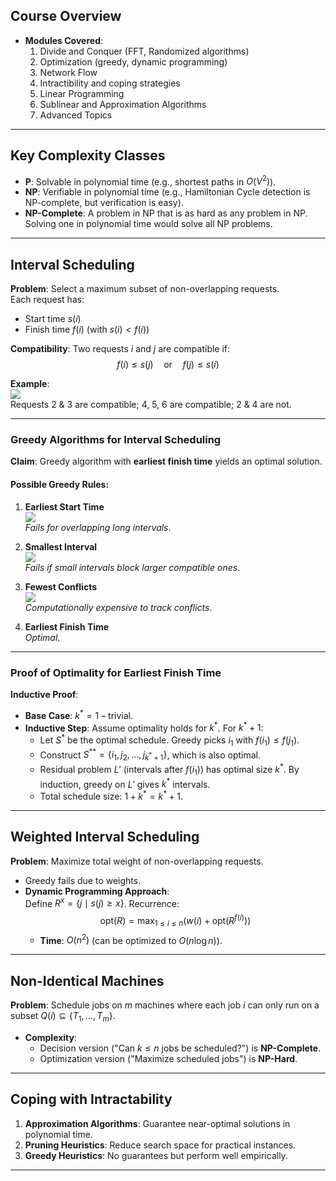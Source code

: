 ## Course Overview
- **Modules Covered**:
  1. Divide and Conquer (FFT, Randomized algorithms)
  2. Optimization (greedy, dynamic programming)
  3. Network Flow
  4. Intractibility and coping strategies
  5. Linear Programming
  6. Sublinear and Approximation Algorithms
  7. Advanced Topics

---

## Key Complexity Classes
- **P**: Solvable in polynomial time (e.g., shortest paths in $O(V^2)$).
- **NP**: Verifiable in polynomial time (e.g., Hamiltonian Cycle detection is NP-complete, but verification is easy).
- **NP-Complete**: A problem in NP that is as hard as any problem in NP. Solving one in polynomial time would solve all NP problems.

---

## Interval Scheduling
**Problem**: Select a maximum subset of non-overlapping requests.  
Each request has:  
- Start time $s(i)$  
- Finish time $f(i)$ (with $s(i) < f(i)$)  

**Compatibility**: Two requests $i$ and $j$ are compatible if:  
$$f(i) \leq s(j) \quad \text{or} \quad f(j) \leq s(i)$$

**Example**:  
![](https://wy-static.wenxiaobai.com/chat-doc/243e33de7f8cfe42d84ef91becd6685b-image.png)  
Requests 2 & 3 are compatible; 4, 5, 6 are compatible; 2 & 4 are not.

---

### Greedy Algorithms for Interval Scheduling
**Claim**: Greedy algorithm with **earliest finish time** yields an optimal solution.  

#### Possible Greedy Rules:
1. **Earliest Start Time**  
   ![](https://wy-static.wenxiaobai.com/chat-doc/c1dd0f8a649988fbc2fc9d72db6bb99e-image.png)  
   *Fails for overlapping long intervals*.

2. **Smallest Interval**  
   ![](https://wy-static.wenxiaobai.com/chat-doc/5434f92fdac8464964fc17960ef1a44e-image.png)  
   *Fails if small intervals block larger compatible ones*.

3. **Fewest Conflicts**  
   ![](https://wy-static.wenxiaobai.com/chat-doc/97a9e2855ce5511bd2153fb8f3903de2-image.png)  
   *Computationally expensive to track conflicts*.

4. **Earliest Finish Time**  
   *Optimal*.

---

### Proof of Optimality for Earliest Finish Time
**Inductive Proof**:  
- **Base Case**: $k^* = 1$ – trivial.  
- **Inductive Step**: Assume optimality holds for $k^*$. For $k^* + 1$:  
  - Let $S^*$ be the optimal schedule. Greedy picks $i_1$ with $f(i_1) \leq f(j_1)$.  
  - Construct $S^{**} = \{i_1, j_2, \ldots, j_{k^*+1}\}$, which is also optimal.  
  - Residual problem $L'$ (intervals after $f(i_1)$) has optimal size $k^*$. By induction, greedy on $L'$ gives $k^*$ intervals.  
  - Total schedule size: $1 + k^* = k^* + 1$.  

---

## Weighted Interval Scheduling
**Problem**: Maximize total weight of non-overlapping requests.  
- Greedy fails due to weights.  
- **Dynamic Programming Approach**:  
  Define $R^x = \{j \mid s(j) \geq x\}$. Recurrence:  
  $$\text{opt}(R) = \max_{1 \leq i \leq n} \left( w(i) + \text{opt}(R^{f(i)}) \right)$$  
  - **Time**: $O(n^2)$ (can be optimized to $O(n \log n)$).  

---

## Non-Identical Machines
**Problem**: Schedule jobs on $m$ machines where each job $i$ can only run on a subset $Q(i) \subseteq \{T_1, \ldots, T_m\}$.  
- **Complexity**:  
  - Decision version ("Can $k \leq n$ jobs be scheduled?") is **NP-Complete**.  
  - Optimization version ("Maximize scheduled jobs") is **NP-Hard**.  

---

## Coping with Intractability
1. **Approximation Algorithms**: Guarantee near-optimal solutions in polynomial time.  
2. **Pruning Heuristics**: Reduce search space for practical instances.  
3. **Greedy Heuristics**: No guarantees but perform well empirically.  

---